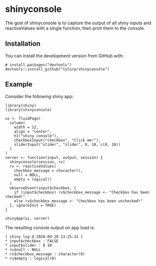 
<!-- README.md is generated from README.Rmd. Please edit that file -->

shinyconsole
============

<!-- badges: start -->
<!-- badges: end -->

The goal of shinyconsole is to capture the output of all shiny inputs
and reactiveValues with a single function, then print them to the
console.

Installation
------------

You can install the development version from GitHub with:

    # install.packages("devtools")
    devtools::install_github("tylurp/shinyconsole")

Example
-------

Consider the following shiny app:

    library(shiny)
    library(shinyconsole)

    ui <- fluidPage(
      column(
        width = 12,
        align = "center",
        h1("shiny console"),
        checkboxInput("checkbox", "Click me!"),
        sliderInput("slider", "slider", 0, 10, c(0, 10))
      )
    )
    server <- function(input, output, session) {
      shinyconsole(session, rv)
      rv <- reactiveValues(
        checkbox_message = character(),
        null = NULL,
        empty = logical()
      )
      observeEvent(input$checkbox, {
        if (input$checkbox) rv$checkbox_message <- "Checkbox has been checked!"
        else rv$checkbox_message <- "Checkbox has been unchecked!"
      }, ignoreInit = TRUE)
    }

    shinyApp(ui, server)

The resulting console output on app load is:

    [ shiny log @ 2020-09-20 13:25:31 ]
    * input$checkbox : FALSE 
    * input$slider : 0 10 
    * rv$null : NULL 
    * rv$checkbox_message : character(0) 
    * rv$empty : logical(0) 
